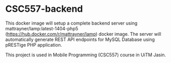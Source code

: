 # CSC557-backend
This docker image will setup a complete backend server using mattrayner/lamp:latest-1404-php5 (https://hub.docker.com/r/mattrayner/lamp) docker image. The server will automatically generate REST API endpoints for MySQL Database using pRESTige PHP application. 

This project is used in Mobile Programming (CSC557) course in UiTM Jasin.
